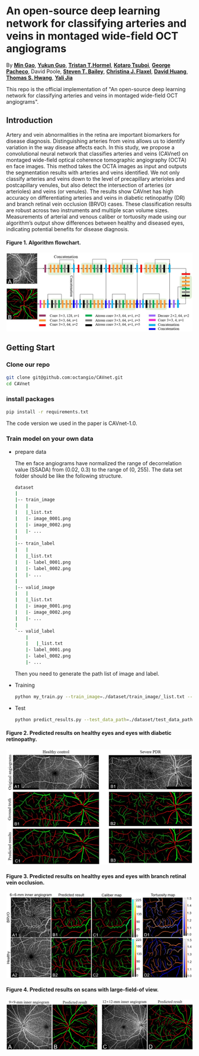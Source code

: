 # An open-source deep learning network for classifying arteries and veins in montaged wide-field OCT angiograms  


By [**Min Gao**](https://scholar.google.com/citations?user=T1vzVnYAAAAJ&hl=en), [**Yukun Guo**](https://scholar.google.com/citations?user=BCrQPWUAAAAJ&hl=en&oi=sra), [**Tristan T.Hormel**](https://scholar.google.com/citations?user=jdD1rGwAAAAJ&hl=en), [**Kotaro Tsuboi**](https://www.researchgate.net/profile/Kotaro-Tsuboi-2), [**George Pacheco**](https://www.linkedin.com/in/george-pacheco-bs-coa-32190a154), David Poole, [**Steven T. Bailey**](https://www.researchgate.net/profile/Steven-Bailey-10), [**Christina J. Flaxel**](https://orcid.org/0000-0001-9353-9862), [**David Huang**](https://scholar.google.com/citations?user=SqEvY68AAAAJ&hl=en), [**Thomas S. Hwang**](https://www.researchgate.net/profile/Thomas-Hwang-2), [**Yali Jia**](https://scholar.google.com/citations?user=hfBY5K8AAAAJ&hl=en&oi=sra)

This repo is the official implementation of "An open-source deep learning network for classifying arteries and veins in montaged wide-field OCT angiograms".

## Introduction

Artery and vein abnormalities in the retina are important biomarkers for disease diagnosis. Distinguishing arteries from veins allows us to identify variation in the way disease affects each. In this study, we propose a convolutional neural network that classifies arteries and veins (CAVnet) on montaged wide-field optical coherence tomographic angiography (OCTA) en face images. This method takes the OCTA images as input and outputs the segmentation results with arteries and veins identified. We not only classify arteries and veins down to the level of precapillary arterioles and postcapillary venules, but also detect the intersection of arteries (or arterioles) and veins (or venules). The results show CAVnet has high accuracy on differentiating arteries and veins in diabetic retinopathy (DR) and branch retinal vein occlusion (BRVO) cases. These classification results are robust across two instruments and multiple scan volume sizes. Measurements of arterial and venous caliber or tortuosity made using our algorithm’s output show differences between healthy and diseased eyes, indicating potential benefits for disease diagnosis.

#### Figure 1. Algorithm flowchart.

![img](./Figures/cavnet.jpg)
## Getting Start

### Clone our repo

```bash
git clone git@github.com:octangio/CAVnet.git
cd CAVnet
```

### install packages

  ```bash
  pip install -r requirements.txt
  ```
  The code version we used in the paper is CAVnet-1.0.
### Train model on your own data

- prepare data
  
  The en face angiograms have normalized the range of decorrelation value (SSADA) from (0.02, 0.3) to the range of (0, 255). The data set folder should be like the following structure.

    ```bash
    dataset
    |
    |-- train_image
    |   |
    |   |_list.txt
    |   |- image_0001.png
    |   |- image_0002.png
    |   |- ...
    |
    |-- train_label
    |   |
    |   |_list.txt
    |   |- label_0001.png
    |   |- label_0002.png
    |   |- ...
    |
    |-- valid_image
    |   |
    |   |_list.txt
    |   |- image_0001.png
    |   |- image_0002.png
    |   |- ...
    |
    `-- valid_label
        |
        |   |_list.txt
        |- label_0001.png
        |- label_0002.png
        |- ...
  ```
  Then you need to generate the path list of image and label. 

- Training
  
  ```bash
  python my_train.py --train_image=./dataset/train_image/_list.txt --train_label=./dataset/train_label/_list.txt --valid_image=./dataset/valid_image/_list.txt --valid_label=./dataset/valid_label/_list.txt --batch_size=2 --input_height=400 --input_width=400   
  ```
- Test

  ```bash
  python predict_results.py --test_data_path=./dataset/test_data_path --save_path=./dataset/AV_output --save_mat=./dataset/AV_out2mat --logdir=./logs/saved_model.hdf5
  ```
 #### Figure 2. Predicted results on healthy eyes and eyes with diabetic retinopathy.

![img](./Figures/results_DR.jpg)

 #### Figure 3. Predicted results on healthy eyes and eyes with branch retinal vein occlusion.

![img](./Figures/BRVO.jpg)

 #### Figure 4. Predicted results on scans with large-field-of view.

![img](./Figures/results_large_field_view.jpg)
